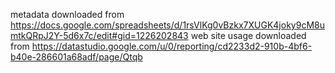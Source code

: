 metadata downloaded from https://docs.google.com/spreadsheets/d/1rsVlKg0vBzkx7XUGK4joky9cM8umtkQRpJ2Y-5d6x7c/edit#gid=1226202843
web site usage downloaded from https://datastudio.google.com/u/0/reporting/cd2233d2-910b-4bf6-b40e-286601a68adf/page/Qtqb
